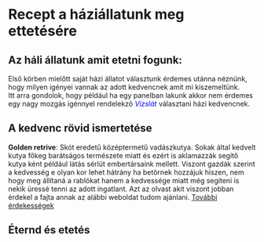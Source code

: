 # Recept a háziállatunk meg ettetésére
## Az háli állatunk amit etetni fogunk:

Első körben mielőtt saját házi állatot választunk érdemes utánna néznünk, hogy milyen igényei vannak az adott kedvencnek amit mi kiszemeltünk.  
Itt arra gondolok, hogy például ha egy panelban lakunk akkor nem érdemes egy nagy mozgás igénnyel rendelekző <em style= "color: blue">Vizslát</em> választani házi kedvencnek.

## A kedvenc rövid ismertetése

<strong>Golden retrive</strong>: Skót eredetű középtermetű vadászkutya. Sokak által kedvelt kutya főkeg barátságos természete miatt és ezért is aklamazzák segítő kutya ként például látás sérlüt embertársaink mellett. Viszont gazdák szerint a kedvesség e olyan kor lehet hátrány ha betörnek hozzájuk hiszen, nem hogy meg állítaná a rablókat hanem a kedvessége miatt még segíteni is nekik üressé tenni az adott ingatlant. Azt az olvast akit viszont jobban érdekel a fajta annak az alábbi weboldat tudom ajánlani. [További érdekességek](https://www.grandopet.hu/fajtaismertetok/kutyafajtak/golden-retriever)

## Éternd és etetés
